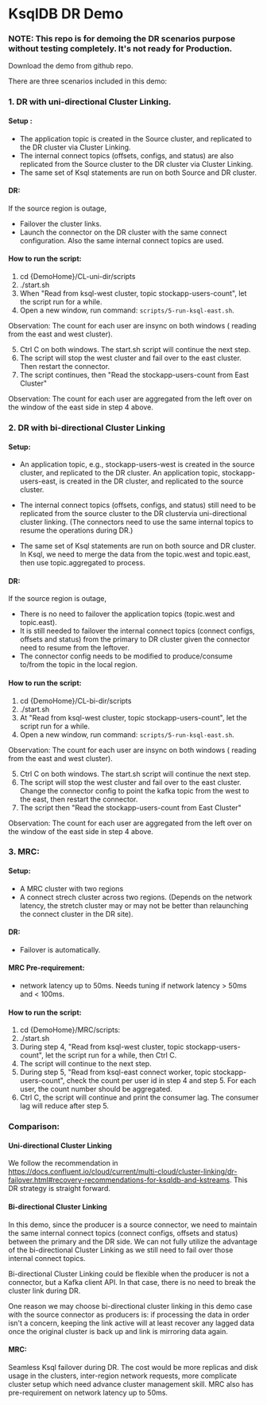 # KsqlDB DR Demo


### NOTE: This repo is for demoing the DR scenarios purpose without testing completely. It's not ready for Production. 


Download the demo from github repo.

There are three scenarios included in this demo:

### 1. DR with uni-directional Cluster Linking.

#### Setup :
- The application topic is created in the Source cluster, and replicated to the DR cluster via Cluster Linking. 
- The internal connect topics (offsets, configs, and status) are also replicated from the Source cluster to the DR cluster via Cluster Linking. 
- The same set of Ksql statements are run on both Source and DR cluster.

#### DR:
If the source region is outage, 
- Failover the cluster links. 
- Launch the connector on the DR cluster with the same connect configuration. Also the same internal connect topics are used. 

#### How to run the script: 
1. cd {DemoHome}/CL-uni-dir/scripts
2. ./start.sh
3. When "Read from ksql-west cluster, topic stockapp-users-count", let the script run for a while.
4. Open a new window, run command: `scripts/5-run-ksql-east.sh`.

Observation: 
The count for each user are insync on both windows ( reading from the east and west cluster).

5. Ctrl C on both windows. The start.sh script will continue the next step.
6. The script will stop the west cluster and fail over to the east cluster. Then restart the connector.
7. The script continues, then "Read the stockapp-users-count from East Cluster"

Observation:
The count for each user are aggregated from the left over on the window of the east side in step 4 above. 

### 2. DR with bi-directional Cluster Linking

#### Setup:
- An application topic, e.g., stockapp-users-west is created in the source cluster, and replicated to the DR cluster. 
An application topic, stockapp-users-east, is created in the DR cluster, and replicated to the source cluster. 

- The internal connect topics (offsets, configs, and status) still need to be replicated from the source cluster to the DR clustervia uni-directional cluster linking. (The connectors need to use the same internal topics to resume the operations during DR.)

- The same set of Ksql statements are run on both source and DR cluster. In Ksql, we need to merge the data from the topic.west and topic.east, then use topic.aggregated to process. 

#### DR:
If the source region is outage,
- There is no need to failover the application topics (topic.west and topic.east). 
- It is still needed to failover the internal connect topics (connect configs, offsets and status) from the primary to DR cluster given the connector need to resume from the leftover. 
- The connector config needs to be modified to produce/consume to/from the topic in the local region. 


#### How to run the script:
1. cd {DemoHome}/CL-bi-dir/scripts
2. ./start.sh
3. At "Read from ksql-west cluster, topic stockapp-users-count", let the script run for a while.
4. Open a new window, run command: `scripts/5-run-ksql-east.sh`.

Observation:
The count for each user are insync on both windows ( reading from the east and west cluster).

5. Ctrl C on both windows. The start.sh script will continue the next step.
6. The script will stop the west cluster and fail over to the east cluster. Change the connector config to point the kafka topic from the west to the east, then restart the connector.
7. The script then "Read the stockapp-users-count from East Cluster"

Observation:
The count for each user are aggregated from the left over on the window of the east side in step 4 above. 

### 3. MRC:

#### Setup:
- A MRC cluster with two regions
- A connect strech cluster across two regions. (Depends on the network latency, the stretch cluster may or may not be better than relaunching the connect cluster in the DR site). 

#### DR:
- Failover is automatically. 

#### MRC Pre-requirement:
- network latency up to 50ms. Needs tuning if network latency  > 50ms and < 100ms.

#### How to run the script:
1. cd {DemoHome}/MRC/scripts:
2. ./start.sh
3. During step 4, "Read from ksql-west cluster, topic stockapp-users-count", let the script run for a while, then Ctrl C.
4. The script will continue to the next step. 
5. During step 5, "Read from ksql-east connect worker, topic stockapp-users-count", check the count per user id in step 4 and step 5. For each user, the count number should be aggregated. 
6. Ctrl C, the script will continue and print the consumer lag. The consumer lag will reduce after step 5.   


### Comparison:

#### Uni-directional Cluster Linking
We follow the recommendation in https://docs.confluent.io/cloud/current/multi-cloud/cluster-linking/dr-failover.html#recovery-recommendations-for-ksqldb-and-kstreams. This DR strategy is straight forward.

#### Bi-directional Cluster Linking
In this demo, since the producer is a source connector, we need to maintain the same internal connect topics (connect configs, offsets and status) between the primary and the DR side. We can not fully utilize the advantage of the bi-directional Cluster Linking as we still need to fail over those internal connect topics. 

 Bi-directional Cluster Linking could be flexible when the producer is not a connector, but a Kafka client API. In that case, there is no need to break the cluster link during DR. 

 One reason we may choose bi-directional cluster linking in this demo case with the source connector as producers is: if processing the data in order isn't a concern, keeping the link active will at least recover any lagged data once the original cluster is back up and link is mirroring data again.

#### MRC:
Seamless Ksql failover during DR. 
The cost would be more replicas and disk usage in the clusters, inter-region network requests, more complicate cluster setup which need advance cluster management skill. MRC also has pre-requirement on network latency up to 50ms. 
